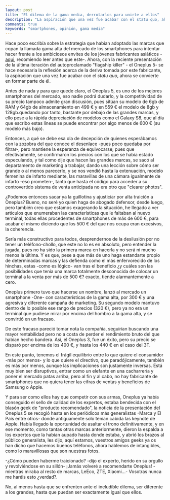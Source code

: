 ```yaml
---
layout: post
title: "El dilema de la gama media, derrotarlos para unirte a ellos"
description: "La aspiración que una vez fue acabar con el statu quo, ahora se convierte en formar parte de él."
comments: true
keywords: "smartphones, opinión, gama media"
---
```


Hace poco escribía sobre la estrategia que habían adoptado las marcas que copan la llamada gama alta del mercado de los smartphones para intentar hacer frente a los ambiciosos envites de los jóvenes fabricantes asiáticos -[aqui](https://ignaciogrubio.github.io/2017/Dilema-de-la-gama-alta/), recomiendo leer antes que este-. Ahora, con la reciente presentación de la última iteración del autoproclamado "flagship killer" - el Oneplus 5- se hace necesaria la reflexión acerca de la deriva tomada por este fabricante, la aspiración que una vez fue acabar con el *statu quo*, ahora se convierte en formar parte de él.

<!--more-->

Antes de nada y para que quede claro, el Oneplus 5, es uno de los mejores smartphones del mercado, eso nadie podrá dudarlo, y la competitividad de su precio tampoco admite gran discusión, pues sitúan su modelo de 6gb de RAM y 64gb de almacenamiento en 499 € y en 559 € el modelo de 8gb y 128gb.quedando por tanto, bastante por debajo de las grandes marcas, y ello pese a la rápida depreciación de modelos como el Galaxy S8, que al día que escribo estas líneas se puede encontrar por algo menos de 600 € (su modelo más bajo).

Entonces, a qué se debe esa ola de decepción de quienes esperábamos con la zozobra del que conoce el desenlace -pues poco quedaba por filtrar-, pero mantiene la esperanza de equivocarse; pues que efectivamente, se confirmaron los precios con los que se había estado especulando, y tal como dije que hacen las grandes marcas, se sacó al departamento de marketing a trabajar, dando una lección sobre cómo ser grande o al menos parecerlo, y se nos vendió hasta la extenuación, modelo femenina de infarto mediante, las maravillas de una cámara igualmente de infarto -eso prometen-, tanto que hasta el código para acceder a su controvertido sistema de venta anticipada no era otro que "clearer photos".

¿Podemos entonces sacar ya la guillotina y ajusticiar por alta traición a Oneplus? Bueno, no seré yo quien haga de abogado defensor, desde luego, pero también creo que estamos exagerando la situación, he llegado a ver artículos que enumeraban las características que le faltaban al nuevo terminal, todas ellas procedentes de smartphones de más de 600 €, para acabar el mismo diciendo que los 500 € del que nos ocupa eran excesivos, la coherencia.

Sería más constructivo para todos, desprendernos de la desilusión por no tener un teléfono-chollo, que este no lo es en absoluto, pero entender la jugada, pues no ha sido la primera marca en hacerla y no será ni mucho menos la última. Y es que, pese a que más de uno haga estandarte propio de determinadas marcas y las defienda como el más enfervorecido de los hinchas, estas -como es lógico- van tras el beneficio ¿y cuáles son las posibilidades que tenía una marca totalmente desconocida de colocar un terminal a la venta por más de 500 €? exacto, tiende alarmantemente a cero.

Oneplus primero tuvo que hacerse un nombre, lanzó al mercado un smartphone -One- con características de la gama alta, por 300 € y una agresiva y diferente campaña de marketing. Su segundo modelo mantuvo dentro de lo posible ese rango de precios (320 €), pero ya no era un terminal que pudiese mirar por encima del hombro a la gama alta, y se convirtió en un fracaso.

De este fracaso pareció tomar nota la compañía, seguirían buscando una mayor rentabilidad pero no a costa de perder el rendimiento bruto del que habían hecho bandera. Así, el Oneplus 3, fue un éxito, pero su precio se disparó por encima de los 400 €, y hasta los 440 € en el caso del 3T.

En este punto, tenemos el frágil equilibrio entre lo que quiere el consumidor -más por menos- y lo que quiere el directivo, que paradójicamente, también es más por menos, aunque las implicaciones son justamente inversas. Está muy bien ser disruptivos, entrar como un elefante en una cacharrería y poner el mercado patas arriba, pero al fin y al cabo, no hay fabricante de smartphones que no quiera tener las cifras de ventas y beneficios de Samsung o Apple.

Y para ser como ellos hay que competir con sus armas, Oneplus ya había conseguido el sello de calidad de los expertos, estaba bendecida con el blasón geek de "producto recomendado", la noticia de la presentación del Oneplus 5 se recogió hasta en los periódicos más generalistas -Marca y El País entre otros- donde antiguamente solo tenían cabida las keynote de Apple. Había llegado la oportunidad de asaltar el trono definitivamente, y en ese momento, como tantas otras marcas anteriormente, dieron la espalda a los expertos que la habían aupado hasta donde estaba, y abrió los brazos al público generalista, les dijo, aquí estamos, vuestros amigos geeks ya os han dicho que hacemos buenos teléfonos, ahora hablemos de intangibles, como lo maravillosas que son nuestras fotos.

-¿Cómo pueden haberme traicionado? -dijo el experto, herido en su orgullo y revolviéndose en su sillón- ¡Jamás volveré a recomendarte Oneplus! -mientras miraba al resto de marcas, LeEco, ZTE, Xiaomi...- Vosotras nunca me haréis esto ¿verdad?.

No, al menos hasta que se enfrenten ante el ineludible dilema, ser diferente a los grandes, hasta que puedan ser exactamente igual que ellos.
